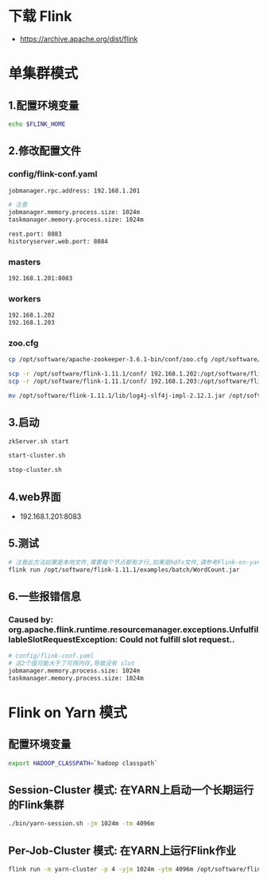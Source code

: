 # 下载 Flink
- https://archive.apache.org/dist/flink

# 单集群模式
## 1.配置环境变量
```sh
echo $FLINK_HOME
```
## 2.修改配置文件
### config/flink-conf.yaml
```sh
jobmanager.rpc.address: 192.168.1.201

# 注意
jobmanager.memory.process.size: 1024m
taskmanager.memory.process.size: 1024m

rest.port: 8083
historyserver.web.port: 8084
```
### masters
```sh
192.168.1.201:8083
```
### workers
```sh
192.168.1.202
192.168.1.203
```
### zoo.cfg
```sh
cp /opt/software/apache-zookeeper-3.6.1-bin/conf/zoo.cfg /opt/software/flink-1.11.1/conf/

scp -r /opt/software/flink-1.11.1/conf/ 192.168.1.202:/opt/software/flink-1.11.1/conf/
scp -r /opt/software/flink-1.11.1/conf/ 192.168.1.203:/opt/software/flink-1.11.1/conf/

mv /opt/software/flink-1.11.1/lib/log4j-slf4j-impl-2.12.1.jar /opt/software/flink-1.11.1/
```
## 3.启动
```sh
zkServer.sh start

start-cluster.sh

stop-cluster.sh
```
## 4.web界面
- 192.168.1.201:8083

## 5.测试
```sh
# 注意此方法如果是本地文件,需要每个节点都有才行,如果是hdfs文件,请参考Flink-on-yarn 模式
flink run /opt/software/flink-1.11.1/examples/batch/WordCount.jar
```
## 6.一些报错信息
### Caused by: org.apache.flink.runtime.resourcemanager.exceptions.UnfulfillableSlotRequestException: Could not fulfill slot request..
```sh 
# config/flink-conf.yaml
# 这2个值可能大于了可用内存,导致没有 slot
jobmanager.memory.process.size: 1024m
taskmanager.memory.process.size: 1024m
```

# Flink on Yarn 模式
## 配置环境变量
```sh
export HADOOP_CLASSPATH=`hadoop classpath`
```
## Session-Cluster 模式: 在YARN上启动一个长期运行的Flink集群
```sh
./bin/yarn-session.sh -jm 1024m -tm 4096m
```
## Per-Job-Cluster 模式: 在YARN上运行Flink作业
```sh
flink run -m yarn-cluster -p 4 -yjm 1024m -ytm 4096m /opt/software/flink-1.11.1/examples/batch/WordCount.jar
```